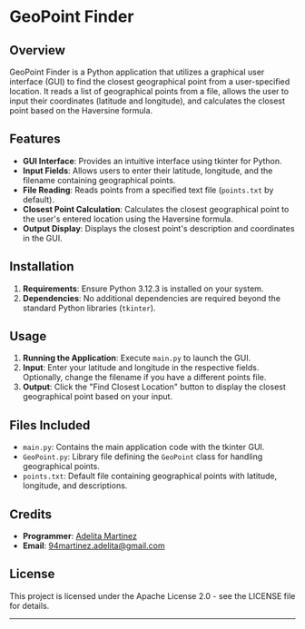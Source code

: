 # GeoPoint Finder

## Overview

GeoPoint Finder is a Python application that utilizes a graphical user interface (GUI) to find the closest geographical point from a user-specified location. It reads a list of geographical points from a file, allows the user to input their coordinates (latitude and longitude), and calculates the closest point based on the Haversine formula.

## Features

- **GUI Interface**: Provides an intuitive interface using tkinter for Python.
- **Input Fields**: Allows users to enter their latitude, longitude, and the filename containing geographical points.
- **File Reading**: Reads points from a specified text file (`points.txt` by default).
- **Closest Point Calculation**: Calculates the closest geographical point to the user's entered location using the Haversine formula.
- **Output Display**: Displays the closest point's description and coordinates in the GUI.

## Installation

1. **Requirements**: Ensure Python 3.12.3 is installed on your system.
2. **Dependencies**: No additional dependencies are required beyond the standard Python libraries (`tkinter`).

## Usage

1. **Running the Application**: Execute `main.py` to launch the GUI.
2. **Input**: Enter your latitude and longitude in the respective fields. Optionally, change the filename if you have a different points file.
3. **Output**: Click the "Find Closest Location" button to display the closest geographical point based on your input.

## Files Included

- `main.py`: Contains the main application code with the tkinter GUI.
- `GeoPoint.py`: Library file defining the `GeoPoint` class for handling geographical points.
- `points.txt`: Default file containing geographical points with latitude, longitude, and descriptions.

## Credits

- **Programmer**: [Adelita Martinez](www.linkedin.com/in/adelitamartinez)
- **Email**: 94martinez.adelita@gmail.com

## License

This project is licensed under the Apache License 2.0 - see the LICENSE file for details.

---
